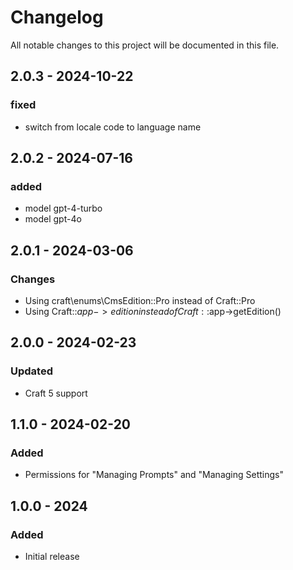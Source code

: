 # Changelog

All notable changes to this project will be documented in this file.

## 2.0.3 - 2024-10-22
### fixed
- switch from locale code to language name

## 2.0.2 - 2024-07-16
### added
- model gpt-4-turbo
- model gpt-4o

## 2.0.1 - 2024-03-06

### Changes
- Using craft\enums\CmsEdition::Pro instead of Craft::Pro
- Using Craft::$app->edition instead of Craft::$app->getEdition()

## 2.0.0 - 2024-02-23

### Updated
- Craft 5 support

## 1.1.0 - 2024-02-20

### Added
- Permissions for "Managing Prompts" and "Managing Settings"

## 1.0.0 - 2024

### Added
- Initial release